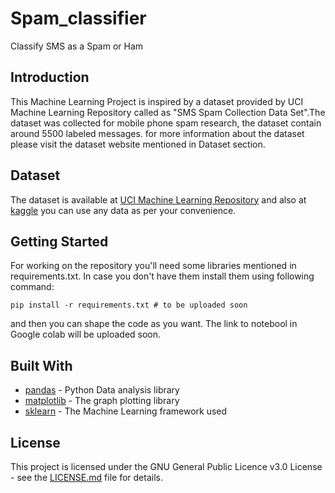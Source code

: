 # Spam_classifier

Classify SMS as a Spam or Ham

## Introduction

This Machine Learning Project is inspired by a dataset provided by UCI Machine Learning Repository called as "SMS Spam Collection Data Set".The dataset was collected for mobile phone spam research, the dataset contain around 5500 labeled messages. for more information about the dataset please visit the dataset website mentioned in Dataset section.

## Dataset

The dataset is available at [UCI Machine Learning Repository](http://archive.ics.uci.edu/ml/datasets/SMS+Spam+Collection#) and also at [kaggle](https://www.kaggle.com/uciml/sms-spam-collection-dataset) you can use any data as per your convenience.

## Getting Started

For working on the repository you'll need some libraries mentioned in requirements.txt. In case you don't have them install them using following command:

```pip install -r requirements.txt # to be uploaded soon```

and then you can shape the code as you want. The link to notebool in Google colab will be uploaded soon.

## Built With

- [pandas](https://pandas.pydata.org/) - Python Data analysis library
- [matplotlib](https://matplotlib.org/) - The graph plotting library
- [sklearn](https://scikit-learn.org/stable/) - The Machine Learning framework used

## License

This project is licensed under the GNU General Public Licence v3.0 License - see the [LICENSE.md](LICENSE.md) file for details.

